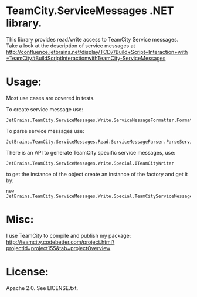TeamCity.ServiceMessages .NET library. 
======================================

This library provides read/write access to TeamCity Service messages.
Take a look at the description of service messages at 
http://confluence.jetbrains.net/display/TCD7/Build+Script+Interaction+with+TeamCity#BuildScriptInteractionwithTeamCity-ServiceMessages


Usage:
======

Most use cases are covered in tests.

To create service message use: 
	
	JetBrains.TeamCity.ServiceMessages.Write.ServiceMessageFormatter.FormatMessage

To parse service messages use: 
	
	JetBrains.TeamCity.ServiceMessages.Read.ServiceMessageParser.ParseServiceMessages

There is an API to generate TeamCity specific service messages, use: 

	JetBrains.TeamCity.ServiceMessages.Write.Special.ITeamCityWriter
	
to get the instance of the object create an instance of the factory and get it by:

	new JetBrains.TeamCity.ServiceMessages.Write.Special.TeamCityServiceMessages().CreateWriter()

Misc:
=====

I use TeamCity to compile and publish my package:
http://teamcity.codebetter.com/project.html?projectId=project155&tab=projectOverview


License:
========
Apache 2.0. 
See LICENSE.txt.
